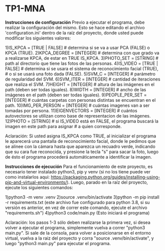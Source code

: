 # TP1-MNA

**Instrucciones de configuración**
Previo a ejecutar el programa, debe realizar la configuración del mismo. Esto se hace editando el archivo
 'configuration.ini' dentro de la raíz del proyecto, donde usted puede modificar los siguientes valores:

1)IS_KPCA         = [TRUE | FALSE] # determina si se va a usar PCA (FALSE) o KPCA (TRUE).
2)KPCA_DEGREE     = [INTEGER] # determina con que grado va a realizarse KPCA, de estar en TRUE IS_KPCA.
3)PHOTO_SET       = [STRING] # path al directorio que tiene las fotos de las personas.
4)IS_VIDEO        = [TRUE | FALSE] # determina si se usara el sistema de reconocimiento facial (TRUE), 
                                  # o si se usará una foto dada (FALSE).
5)SVM_C           = [INTEGER] # parámetro de regularidad del SVM. 
6)SVM_ITER        = [INTEGER] # cantidad de iteraciones que realiza el SVM.
7)HEIGHT          = [INTEGER] # altura de las imágenes en el path (deben ser todas iguales).
8)WIDTH           = [INTEGER] # ancho de las imágenes en el path (deben ser todas iguales).
9)PEOPLE_PER_SET  = [INTEGER] # cuántas carpetas con personas distintas se encuentran en el path.
10)IMG_PER_PERSON = [INTEGER] # cuántas imagenes van a ser tomadas por persona.
11)EIGENVECTORS   = [INTEGER] # cuántos autovectores se utilizan como base de representacion de las imágenes.
12)PHOTO          = [STRING] # si IS_VIDEO está en FALSE, el programa buscará la imagen en este path para asignar 
                             # a quien corresponde.

Aclaración: Si usted asigna IS_KPCA como TRUE, al inicializar el programa le aparecerá una pantalla de reconocimiento
 facial, donde le pedimos que se alinee con la cámara hasta que aparezca un recuadro verde, 
 indicando que su cara fue reconocida, y presione la tecla "s" para sacar la foto, luego de ésto el programa procederá 
 automáticamente a identificar la imagen. 


**Instrucciones de ejecución**
Para el funcionamiento de este proyecto, es necesario tener instalado python3, pip y venv (si no los tiene puede ver 
como instalarlos aqui: https://packaging.python.org/guides/installing-using-pip-and-virtual-environments/). 
Luego, parado en la raíz del proyecto, ejecute los siguientes comandos:

1)python3 -m venv .venv
2)source .venv/bin/activate
3)python -m pip install -r requirements.txt (este archivo fue configurado para python 3.8, si su versión es anterior,
 en vez de correr este comando, ejecute el archivo "requirements.sh")
4)python3 code/main.py (Esto iniciará el programa)

Aclaración: los pasos 1-3 sólo deben realizarse la primera vez, si desea volver a ejecutar el programa, simplemente
 vuelva a correr "python3 main.py". Si sale de la consola, para volver a posicionarse en el entorno virtual, vuelva
  a la raiz del proyecto y corra "source .venv/bin/activate", y luego "python3 main.py" para ejecutar el programa.


